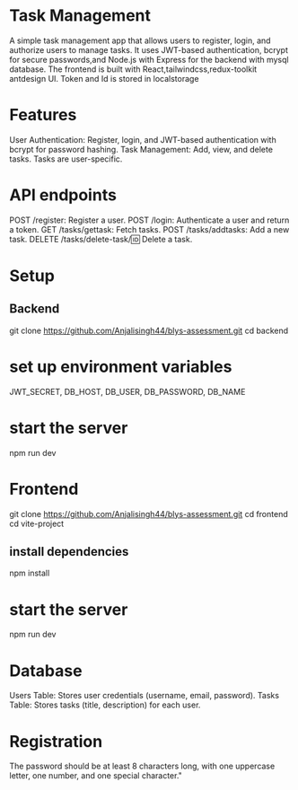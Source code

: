 # Task Management
A simple task management app that allows users to register, login, and authorize users to manage tasks.
It uses JWT-based authentication, bcrypt for secure passwords,and Node.js with Express for the backend with mysql database.
The frontend is built with React,tailwindcss,redux-toolkit antdesign UI. Token and Id is stored in localstorage

# Features
User Authentication: Register, login, and JWT-based authentication with bcrypt for password hashing.
Task Management: Add, view, and delete tasks. Tasks are user-specific.

# API endpoints
POST /register: Register a user.
POST /login: Authenticate a user and return a token.
GET /tasks/gettask: Fetch tasks.
POST /tasks/addtasks: Add a new task.
DELETE /tasks/delete-task/:id: Delete a task.

# Setup
## Backend
git clone https://github.com/Anjalisingh44/blys-assessment.git
cd backend 
# set up environment variables
JWT_SECRET, DB_HOST, DB_USER, DB_PASSWORD, DB_NAME
# start the server
npm run dev
# Frontend
git clone https://github.com/Anjalisingh44/blys-assessment.git
cd frontend
cd vite-project
## install dependencies
npm install 
# start the server
npm run dev
# Database 
Users Table: Stores user credentials (username, email, password).
Tasks Table: Stores tasks (title, description) for each user.
# Registration
The password should be at least 8 characters long, with one uppercase letter, one number, and one special character."

